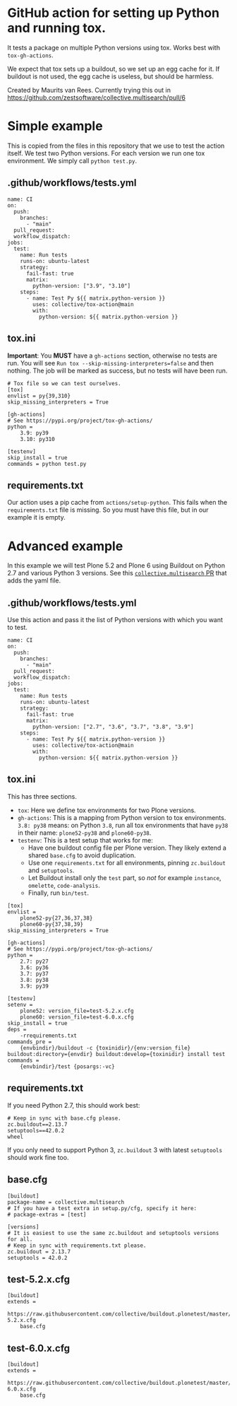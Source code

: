 # GitHub action for setting up Python and running tox.

It tests a package on multiple Python versions using tox.
Works best with ``tox-gh-actions``.

We expect that tox sets up a buildout, so we set up an egg cache for it.
If buildout is not used, the egg cache is useless, but should be harmless.

Created by Maurits van Rees.
Currently trying this out in https://github.com/zestsoftware/collective.multisearch/pull/6

# Simple example

This is copied from the files in this repository that we use to test the action itself.
We test two Python versions.
For each version we run one tox environment.
We simply call `python test.py`.

## .github/workflows/tests.yml

```
name: CI
on:
  push:
    branches:
      - "main"
  pull_request:
  workflow_dispatch:
jobs:
  test:
    name: Run tests
    runs-on: ubuntu-latest
    strategy:
      fail-fast: true
      matrix:
        python-version: ["3.9", "3.10"]
    steps:
      - name: Test Py ${{ matrix.python-version }}
        uses: collective/tox-action@main
        with:
          python-version: ${{ matrix.python-version }}
```

## tox.ini

**Important**: You **MUST** have a `gh-actions` section, otherwise no tests are run.
You will see `Run tox --skip-missing-interpreters=false` and then nothing. The job will be marked as success, but no tests will have been run.

```
# Tox file so we can test ourselves.
[tox]
envlist = py{39,310}
skip_missing_interpreters = True

[gh-actions]
# See https://pypi.org/project/tox-gh-actions/
python =
    3.9: py39
    3.10: py310

[testenv]
skip_install = true
commands = python test.py
```

## requirements.txt

Our action uses a pip cache from `actions/setup-python`.
This fails when the `requirements.txt` file is missing.
So you must have this file, but in our example it is empty.


# Advanced example

In this example we will test Plone 5.2 and Plone 6 using Buildout on Python 2.7 and various Python 3 versions.
See this [`collective.multisearch` PR](https://github.com/zestsoftware/collective.multisearch/pull/6) that adds the yaml file.

## .github/workflows/tests.yml

Use this action and pass it the list of Python versions with which you want to test.

```
name: CI
on:
  push:
    branches:
      - "main"
  pull_request:
  workflow_dispatch:
jobs:
  test:
    name: Run tests
    runs-on: ubuntu-latest
    strategy:
      fail-fast: true
      matrix:
        python-version: ["2.7", "3.6", "3.7", "3.8", "3.9"]
    steps:
      - name: Test Py ${{ matrix.python-version }}
        uses: collective/tox-action@main
        with:
          python-version: ${{ matrix.python-version }}
```

## tox.ini

This has three sections.

- `tox`:
  Here we define tox environments for two Plone versions.
- `gh-actions`:
   This is  a mapping from Python version to tox environments.
   `3.8: py38` means: on Python `3.8`, run all tox environments that have `py38` in their name: `plone52-py38` and `plone60-py38`.
- `testenv`:
   This is a test setup that works for me:
   - Have one buildout config file per Plone version.  They likely extend a shared `base.cfg` to avoid duplication.
   - Use one `requirements.txt` for all environments, pinning `zc.buildout` and `setuptools`.
   - Let Buildout install only the `test` part, so *not* for example `instance`, `omelette`, `code-analysis`.
   - Finally, run `bin/test`.

```
[tox]
envlist =
    plone52-py{27,36,37,38}
    plone60-py{37,38,39}
skip_missing_interpreters = True

[gh-actions]
# See https://pypi.org/project/tox-gh-actions/
python =
    2.7: py27
    3.6: py36
    3.7: py37
    3.8: py38
    3.9: py39

[testenv]
setenv =
    plone52: version_file=test-5.2.x.cfg
    plone60: version_file=test-6.0.x.cfg
skip_install = true
deps =
    -rrequirements.txt
commands_pre =
    {envbindir}/buildout -c {toxinidir}/{env:version_file} buildout:directory={envdir} buildout:develop={toxinidir} install test
commands =
    {envbindir}/test {posargs:-vc}
```

## requirements.txt

If you need Python 2.7, this should work best:

```
# Keep in sync with base.cfg please.
zc.buildout==2.13.7
setuptools==42.0.2
wheel
```

If you only need to support Python 3, `zc.buildout` 3 with latest `setuptools` should work fine too.

## base.cfg

```
[buildout]
package-name = collective.multisearch
# If you have a test extra in setup.py/cfg, specify it here:
# package-extras = [test]

[versions]
# It is easiest to use the same zc.buildout and setuptools versions for all.
# Keep in sync with requirements.txt please.
zc.buildout = 2.13.7
setuptools = 42.0.2
```

## test-5.2.x.cfg

```
[buildout]
extends =
    https://raw.githubusercontent.com/collective/buildout.plonetest/master/test-5.2.x.cfg
    base.cfg
```

## test-6.0.x.cfg

```
[buildout]
extends =
    https://raw.githubusercontent.com/collective/buildout.plonetest/master/test-6.0.x.cfg
    base.cfg
```
